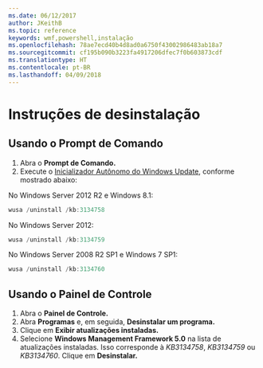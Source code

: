 ```yaml
---
ms.date: 06/12/2017
author: JKeithB
ms.topic: reference
keywords: wmf,powershell,instalação
ms.openlocfilehash: 78ae7ecd40b4d8ad0a6750f43002986483ab18a7
ms.sourcegitcommit: cf195b090b3223fa4917206dfec7f0b603873cdf
ms.translationtype: HT
ms.contentlocale: pt-BR
ms.lasthandoff: 04/09/2018
---
```

# <a name="uninstallation-instructions"></a>Instruções de desinstalação

## <a name="using-command-prompt"></a>Usando o Prompt de Comando
1.  Abra o **Prompt de Comando.**
2.  Execute o [Inicializador Autônomo do Windows Update](https://support.microsoft.com/en-us/kb/934307), conforme mostrado abaixo:

No Windows Server 2012 R2 e Windows 8.1:
```powershell
wusa /uninstall /kb:3134758
```
No Windows Server 2012:
```powershell
wusa /uninstall /kb:3134759
```
No Windows Server 2008 R2 SP1 e Windows 7 SP1:
```powershell
wusa /uninstall /kb:3134760
```

## <a name="using-control-panel"></a>Usando o Painel de Controle
1.  Abra o **Painel de Controle.**
2.  Abra **Programas** e, em seguida, **Desinstalar um programa.**
3.  Clique em **Exibir atualizações instaladas.**
4.  Selecione **Windows Management Framework 5.0** na lista de atualizações instaladas. Isso corresponde à *KB3134758*, *KB3134759* ou *KB3134760*. Clique em **Desinstalar.**